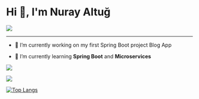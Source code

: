 <h1 align="left">Hi  👋, I'm Nuray Altuğ </h1>

 <img src="![giphy](https://user-images.githubusercontent.com/56605130/235523165-dbd7b563-529c-4e7f-b44d-339a48f3c259.gif)
"> 
<hr>

- 🤍 I’m currently working on my first Spring Boot project Blog App

- 🌱 I’m currently learning **Spring Boot** and **Microservices**


<p> 
<img align = "center" src="[![GitHub Streak](https://github-readme-streak-stats.herokuapp.com?user=nurayaaltug&theme=ocean-dark)](https://git.io/streak-stats)">
</p>
  <p>
  <a href="https://github.com/nurayaaltug?tab=repositories" target="_blank">
  <img src="https://github-readme-stats.vercel.app/api/top-langs/?username=nurayaaltug&layout=compact&show_icons=true&theme=nord">
  </a>
  </p> 

[![Top Langs](https://github-readme-stats.vercel.app/api/top-langs/?username=nurayaaltug&hide_progress=true)](https://github.com/nurayaaltug/github-readme-stats)
